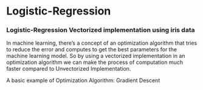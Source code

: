 # Logistic-Regression 
### Logistic-Regression Vectorized implementation using iris data

In machine learning, there’s a concept of an optimization algorithm that tries to reduce the error and computes to get the best parameters for the machine learning model. So by using a vectorized implementation in an optimization algorithm we can make the process of computation much faster compared to Unvectorized Implementation.

A basic example of Optimization Algorithm: Gradient Descent

